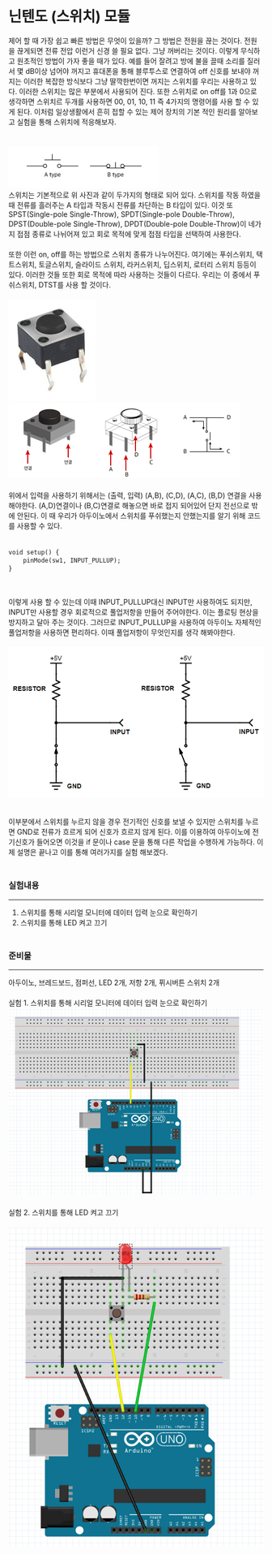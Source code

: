 # 닌텐도 (스위치) 모듈
제어 할 때 가장 쉽고 빠른 방법은 무엇이 있을까? 그 방법은 전원을 끊는 것이다. 전원을 끊게되면
전류 전압 이런거 신경 쓸 필요 없다. 그냥 꺼버리는 것이다. 이렇게 무식하고 원초적인 방법이 
가자 좋을 때가 있다. 예를 들어 잘려고 방에 불을 끌때 소리를 질러서 몇 dB이상 넘어야 꺼지고 휴대폰을 통해
블루투스로 연결하여 off 신호를 보내야 꺼지는 이러한 복잡한 방식보다 그냥 딸깍한번이면 꺼지는 스위치를
우리는 사용하고 있다. 이러한 스위치는 많은 부분에서 사용되어 진다. 또한 스위치로 on off를 1과 0으로 생각하면
스위치르 두개를 사용하면 00, 01, 10, 11 즉 4가지의 명령어를 사용 할 수 있게 된다. 이처럼 일상생활에서 흔히 
접할 수 있는 제어 장치의 기본 적인 원리를 알아보고 실험을 통해 스위치에 적응해보자.  
　  
　  
![스위치 동작원리](img/switch_method.png)  
스위치는 기본적으로 위 사진과 같이 두가지의 형태로 되어 있다. 스위치를 작동 하였을 때 전류를 흘러주는 A 타입과
작동시 전류를 차단하는 B 타입이 있다. 이것 또 SPST(Single-pole Single-Throw), SPDT(Single-pole Double-Throw), DPST(Double-pole Single-Throw), DPDT(Double-pole Double-Throw)이
네가지 접점 종류로 나뉘어져 있고 회로 목적에 맞게 접점 타입을 선택하여 사용한다.  
  　  
또한 이런 on, off를 하는 방법으로 스위치 종류가 나누어진다. 여기에는 푸쉬스위치, 택트스위치, 토글스위치, 슬라이드 스위치,
라커스위치, 딥스위치, 로터리 스위치 등등이 있다. 이러한 것들 또한 회로 목적에 따라 사용하는 것들이 다르다. 우리는 이 중에서
푸쉬스위치, DTST를 사용 할 것이다.  
　  
![스위치](img/switch.jpg) ![switch](img/yes.png)  
　  
위에서 입력을 사용하기 위해서는 (출력, 입력) (A,B), (C,D), (A,C), (B,D) 연결을 사용해야한다. (A,D)연결이나 (B,C)연결로 해놓으면
바로 접지 되어있어 단지 전선으로 밖에 안된다. 이 때 우리가 아두이노에서 스위치를 푸쉬했는지 안했는지를 알기 위해 코드를 사용할 수 있다.   
  　
  
```
void setup() {
    pinMode(sw1, INPUT_PULLUP);
}   
```
　  

이렇게 사용 할 수 있는데 이때 INPUT_PULLUP대신 INPUT만 사용하여도 되지만, INPUT만 사용할 경우 회로적으로 풀업저항을
 만들어 주어야한다. 이는 플로팅 현상을 방지하고 달아 주는 것이다. 그러므로 INPUT_PULLUP을 사용하여 
 아두이노 자체적인 풀업저항을 사용하면 편리하다. 이때 풀업저항이 무엇인지를 생각 해봐야한다.  
　  
![풀업저항](img/풀업.png)  
　  

이부분에서 스위치를 누르지 않을 경우 전기적인 신호를 보낼 수 있지만 스위치를 누르면 GND로 전류가 흐르게 되어
신호가 흐르지 않게 된다. 이를 이용하여 아두이노에 전기신호가 들어오면 이것을 if 문이나 case 문을 통해 다른
작업을 수행하게 가능하다. 이제 설명은 끝나고 이를 통해 여러가지를 실험 해보겠다.  
　  
### 실험내용
***
1. 스위치를 통해 시리얼 모니터에 데이터 입력 눈으로 확인하기  
2. 스위치를 통해 LED 켜고 끄기   
　  
### 준비물 
***
아두이노, 브레드보드, 점퍼선, LED 2개, 저항 2개, 퓌시버튼 스위치 2개  
　  
실험 1. 스위치를 통해 시리얼 모니터에 데이터 입력 눈으로 확인하기
　  
<img width = "500" src="img/실험1.PNG" alt="Prunus" title='실험2'>  
　  
실험 2. 스위치를 통해 LED 켜고 끄기  
　  
![실험2](img/실험2.PNG)  
